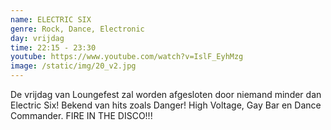```yaml
---
name: ELECTRIC SIX
genre: Rock, Dance, Electronic
day: vrijdag
time: 22:15 - 23:30
youtube: https://www.youtube.com/watch?v=IslF_EyhMzg
image: /static/img/20_v2.jpg
---
```

De vrijdag van Loungefest zal worden afgesloten door niemand minder dan Electric Six! Bekend van hits zoals Danger! High Voltage, Gay Bar en Dance Commander. FIRE IN THE DISCO!!!